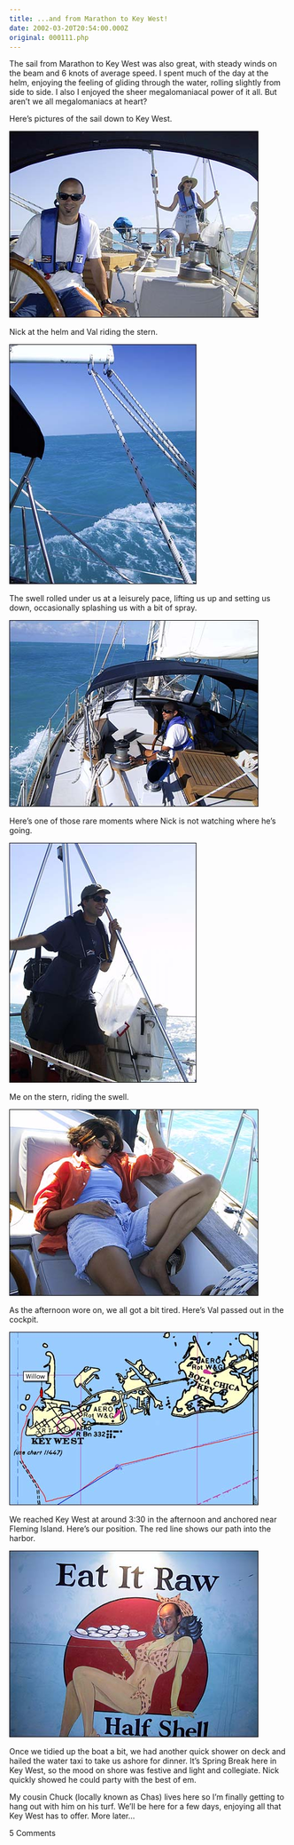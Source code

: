 ```yaml
---
title: ...and from Marathon to Key West!
date: 2002-03-20T20:54:00.000Z
original: 000111.php
---
```


The sail from Marathon to Key West was also great, with steady winds on the beam and 6 knots of average speed. I spent much of the day at the helm, enjoying the feeling of gliding through the water, rolling slightly from side to side. I also I enjoyed the sheer megalomaniacal power of it all. But aren’t we all megalomaniacs at heart?

Here’s pictures of the sail down to Key West.

<p class="polaroid" style="--deg: -2deg"><img src="./nick-helm-val-stern-again.jpg" /></p>

Nick at the helm and Val riding the stern.

<p class="polaroid" style="--deg: -2deg"><img src="./boom-water.jpg" /></p>

The swell rolled under us at a leisurely pace, lifting us up and setting us down, occasionally splashing us with a bit of spray.

<p class="polaroid" style="--deg: -2deg"><img src="./nick-helm-fromstern.jpg" /></p>

Here’s one of those rare moments where Nick is not watching where he’s going.

<p class="polaroid" style="--deg: -2deg"><img src="./pascal-stern.jpg" /></p>

Me on the stern, riding the swell.

<p class="polaroid" style="--deg: -2deg"><img src="./val-passedout.jpg" /></p>

As the afternoon wore on, we all got a bit tired. Here’s Val passed out in the cockpit.

<p class="polaroid" style="--deg: -2deg"><img src="./gps-position.jpg" /></p>

We reached Key West at around 3:30 in the afternoon and anchored near Fleming Island. Here’s our position. The red line shows our path into the harbor.

<p class="polaroid" style="--deg: -2deg"><img src="./eat-it-raw.jpg" /></p>

Once we tidied up the boat a bit, we had another quick shower on deck and hailed the water taxi to take us ashore for dinner. It’s Spring Break here in Key West, so the mood on shore was festive and light and collegiate. Nick quickly showed he could party with the best of em.

My cousin Chuck (locally known as Chas) lives here so I’m finally getting to hang out with him on his turf. We’ll be here for a few days, enjoying all that Key West has to offer. More later…

<span class="commentheader">5 Comments</span>

<!-- <div class="commentdivider">
<span class="commentauthorbox">Posted by <a href="http://www.pascal.com/cgi-bin/mt/mt-comments.cgi?__mode=red&id=452">Phil Sidney</a></span>
<span class="commentdatebox">Saturday, March 23, 2002</span>
<span class="commenttimebox">10:12 AM</span>
</div>
<div class="commentbody">Pascal,     03-23-02  You have a great site.  I was looking up Pascal Compilers and decided to try WWW.Pascal.com and fumbled across your site.  It is freezing in New England with 4” of snow on the ground and wind chill of about 18 degrees.  So I really enjoyed your Florida photographs.   I went to the University of South Florida in Tampa and my roomate and I sailed from Saint Augustine to Miami several times in college.  Your photographs are great.  What system are you using?  If you are to busy to respond I understand.  Happy sailing!  Best regards, Phil Sidney Shirley, Massachusetts (50 Min. NW of Boston) users.rcn.com/philsidney/</div>
<div class="commentdivider">
<span class="commentauthorbox">Posted by <a href="mailto&#58;pmajon&#64;yahoo&#46;com">Pascal Majon</a></span>
<span class="commentdatebox">Saturday, April 27, 2002</span>
<span class="commenttimebox"> 3:15 AM</span>
</div>
<div class="commentbody">Pascal,  What camera did you use to take these photos?  Thanks,  Pascal</div>
<div class="commentdivider">
<span class="commentauthorbox">Posted by <a href="mailto&#58;richmc28&#64;hotmail&#46;com">Rich  McCrackekn</a></span>
<span class="commentdatebox">Saturday, May  4, 2002</span>
<span class="commenttimebox"> 5:16 AM</span>
</div>
<div class="commentbody">Hey Pascal,  Great photos, good to hear how things are going.  I’ll stay in touch, because I may see you in the Bahamas.  I’m In Calif now, but intend to return to Fl.this month.  I to plan a short trip to the Bahamas befor i put the boat away for the summer.</div>
<div class="commentdivider">
<span class="commentauthorbox">Posted by <a href="http://www.pascal.com/cgi-bin/mt/mt-comments.cgi?__mode=red&id=455">Pascal</a></span>
<span class="commentdatebox">Thursday, May  9, 2002</span>
<span class="commenttimebox">12:22 PM</span>
</div>
<div class="commentbody">My name is pascal, my nickname is Manuela. I’m stravestiet.I want to have menny picetures from jou. And I want to meat jou. Wen: 22 Mei How late: 9 o’clock Pleace: Key West  greatz your won and only Pascal.</div>
<div class="commentdivider">
<span class="commentauthorbox">Posted by amr sami</span>
<span class="commentdatebox">Monday, November 25, 2002</span>
<span class="commenttimebox"> 8:59 AM</span>
</div>
<div class="commentbody">lol nice pix, and thans for your song (You’ll Pick My Name)</div> -->

